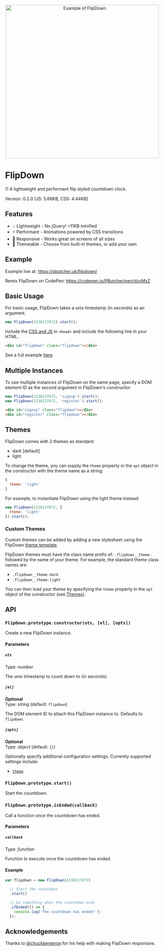 <span style="text-align:center;display:block;width:100%;"><img src="http://i.imgur.com/UtbIc4S.png" title="Example of FlipDown" style="width: 500px;text-align:center"></span>

# FlipDown

⏰ A lightweight and performant flip styled countdown clock.

Version: 0.2.0 [JS: 5.66KB, CSS: 4.44KB]

## Features

* 💡 Lightweight - No jQuery! <11KB minified
* ⚡ Performant - Animations powered by CSS transitions
* 📱 Responsive - Works great on screens of all sizes
* 🎨 Themeable - Choose from built-in themes, or add your own

## Example

Example live at: https://pbutcher.uk/flipdown/

Remix FlipDown on CodePen: https://codepen.io/PButcher/pen/dzvMzZ

## Basic Usage

For basic usage, FlipDown takes a unix timestamp (in seconds) as an argument.

```javascript
new FlipDown(1538137672).start();
```

Include the [CSS and JS](https://github.com/PButcher/flipdown/tree/master/dist) in `<head>` and include the following line in your HTML.

```html
<div id="flipdown" class="flipdown"></div>
```

See a full example [here](https://github.com/PButcher/flipdown/tree/master/example).

## Multiple Instances

To use multiple instances of FlipDown on the same page, specify a DOM element ID as the second argument in FlipDown's constructor:

```javascript
new FlipDown(1538137672, 'signup').start();
new FlipDown(1538137672, 'register').start();
```
```html
<div id="signup" class="flipdown"></div>
<div id="register" class="flipdown"></div>
```

## Themes

FlipDown comes with 2 themes as standard:
* dark [default]
* light

To change the theme, you can supply the `theme` property in the `opt` object in the constructor with the theme name as a string:

```javascript
{
  theme: 'light'
}
```

For example, to instantiate FlipDown using the light theme instead:

```javascript
new FlipDown(1538137672, {
  theme: 'light'
}).start();
```

### Custom Themes

Custom themes can be added by adding a new stylesheet using the FlipDown [theme template](https://github.com/PButcher/flipdown/blob/master/src/flipdown.css#L3-L34).

FlipDown themes must have the class name prefix of: `.flipdown__theme-` followed by the name of your theme. For example, the standard theme class names are:

* `.flipdown__theme-dark`
* `.flipdown__theme-light`

You can then load your theme by specifying the `theme` property in the `opt` object of the constructor (see [Themes](#Themes)).

## API

### `FlipDown.prototype.constructor(uts, [el], [opts])`

Create a new FlipDown instance.

#### Parameters

##### `uts`
Type: _number_

The unix timestamp to count down to (in seconds).

##### `[el]`
**Optional**  
Type: _string_ (default: `flipdown`)

The DOM element ID to attach this FlipDown instance to. Defaults to `flipdown`.

##### `[opts]`
**Optional**  
Type: _object_ (default: `{}`)

Optionally specify additional configuration settings. Currently supported settings include:

* [`theme`](#Themes)

### `FlipDown.prototype.start()`

Start the countdown.

### `FlipDown.prototype.isEnded(callback)`

Call a function once the countdown has ended.

#### Parameters

##### `callback`
Type: _function_

Function to execute once the countdown has ended.

#### Example

```javascript
var flipdown = new FlipDown(1538137672)

  // Start the countdown
  .start()

  // Do something when the countdown ends
  .ifEnded(() => {
    console.log('The countdown has ended!');
  });
```

## Acknowledgements

Thanks to [@chuckbergeron](https://github.com/chuckbergeron) for his help with making FlipDown responsive.
